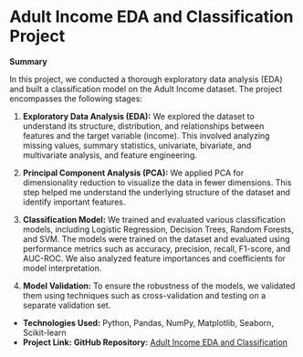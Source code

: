 # Adult Income EDA and Classification Project

**Summary**

In this project, we conducted a thorough exploratory data analysis (EDA) and built a classification model on the Adult Income dataset. The project encompasses the following stages:

1. **Exploratory Data Analysis (EDA):** We explored the dataset to understand its structure, distribution, and relationships between features and the target variable (income). This involved analyzing missing values, summary statistics, univariate, bivariate, and multivariate analysis, and feature engineering.

2. **Principal Component Analysis (PCA):** We applied PCA for dimensionality reduction to visualize the data in fewer dimensions. This step helped me understand the underlying structure of the dataset and identify important features.

3. **Classification Model:** We trained and evaluated various classification models, including Logistic Regression, Decision Trees, Random Forests, and SVM. The models were trained on the dataset and evaluated using performance metrics such as accuracy, precision, recall, F1-score, and AUC-ROC. We also analyzed feature importances and coefficients for model interpretation.

4. **Model Validation:** To ensure the robustness of the models, we validated them using techniques such as cross-validation and testing on a separate validation set.
- **Technologies Used:** Python, Pandas, NumPy, Matplotlib, Seaborn, Scikit-learn
- **Project Link:** **GitHub Repository:** [Adult Income EDA and Classification](https://github.com/sahand-salmani/adult-income-dataset-EDA-classification)
